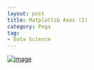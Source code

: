 ```yaml
---
layout: post
title: Matplotlib Axes (1)
category: Pega
tag:
- Data Science
---
```





[![image](https://jehyunlee.github.io/thumbnails/Python-DS/9_mpla_0.png)](https://jehyunlee.github.io/2020/03/31/Python-DS-9-matplotlib_axis/)